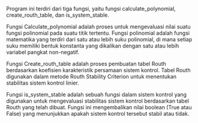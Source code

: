 Program ini terdiri dari tiga fungsi, yaitu fungsi calculate_polynomial, create_routh_table, dan is_system_stable.

Fungsi Calculate_polynomial adalah proses untuk mengevaluasi nilai suatu fungsi polinomial pada suatu titik tertentu. Fungsi polinomial adalah fungsi matematika yang terdiri dari satu atau lebih suku polinomial, di mana setiap suku memiliki bentuk konstanta yang dikalikan dengan satu atau lebih variabel pangkat non-negatif.

Fungsi Create_routh_table adalah proses pembuatan tabel Routh berdasarkan koefisien karakteristik persamaan sistem kontrol. Tabel Routh digunakan dalam metode Routh Stability Criterion untuk menentukan stabilitas sistem kontrol linier.

Fungsi is_system_stable adalah sebuah fungsi dalam sistem kontrol yang digunakan untuk mengevaluasi stabilitas sistem kontrol berdasarkan tabel Routh yang telah dibuat. Fungsi ini mengembalikan nilai boolean (True atau False) yang menunjukkan apakah sistem kontrol tersebut stabil atau tidak.


